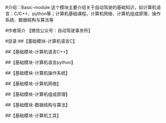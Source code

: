 #介绍：Basic-module
这个模块主要介绍关于自动驾驶的基础知识，如计算机语言：C/C++、python等；计算机基础课程，计算机网络、计算机组成原理、操作系统、数据结构与算法等


#作者简介
【微信公众号：自动驾驶事务所】


#目录
##【基础模块-计算机语言C】

##【基础模块-计算机语言C++】

##【基础模块-计算机语言python】

##【基础模块-计算机操作系统】

##【基础模块-计算机网络】

##【基础模块-计算机组成原理】

##【基础模块-数据结构与算法】

##【基础模块-计算机工具】
